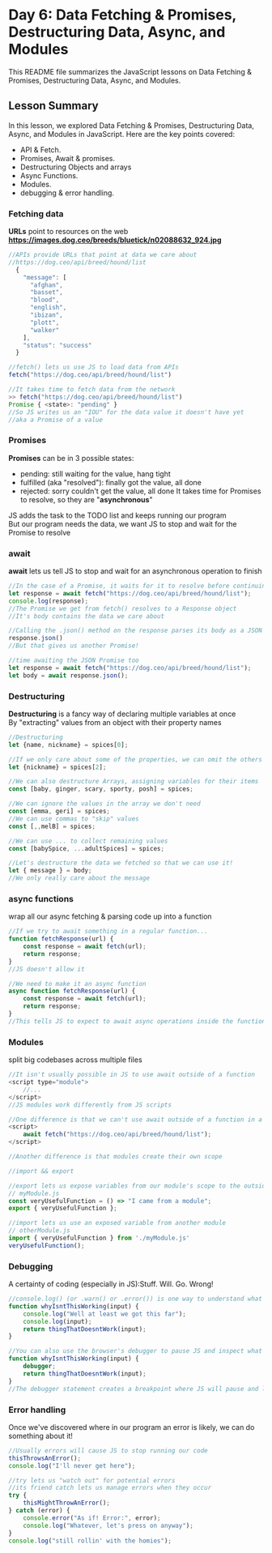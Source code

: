 # Day 6: Data Fetching & Promises, Destructuring Data, Async, and Modules

This README file summarizes the JavaScript lessons on Data Fetching & Promises, Destructuring Data, Async, and Modules.

## Lesson Summary

In this lesson, we explored Data Fetching & Promises, Destructuring Data, Async, and Modules in JavaScript. Here are the key points covered:
- API & Fetch.
- Promises, Await & promises.
- Destructuring Objects and arrays
- Async Functions.
- Modules.
- debugging & error handling.

### Fetching data

**URLs** point to resources on the web    
**https://images.dog.ceo/breeds/bluetick/n02088632_924.jpg**   

```javascript
//APIs provide URLs that point at data we care about
//https://dog.ceo/api/breed/hound/list
  {
    "message": [
      "afghan",
      "basset",
      "blood",
      "english",
      "ibizan",
      "plott",
      "walker"
    ],
    "status": "success"
  }

//fetch() lets us use JS to load data from APIs
fetch("https://dog.ceo/api/breed/hound/list")

//It takes time to fetch data from the network
>> fetch("https://dog.ceo/api/breed/hound/list")
Promise { <state>: "pending" }
//So JS writes us an "IOU" for the data value it doesn't have yet
//aka a Promise of a value
```

### Promises

**Promises** can be in 3 possible states: 

- pending: still waiting for the value, hang tight   
- fulfilled (aka "resolved"): finally got the value, all done
- rejected: sorry couldn't get the value, all done
It takes time for Promises to resolve, so they are "**asynchronous**"

JS adds the task to the TODO list and keeps running our program   
But our program needs the data, we want JS to stop and wait for the Promise to resolve    

### await

**await** lets us tell JS to stop and wait for an asynchronous operation to finish

```javascript
//In the case of a Promise, it waits for it to resolve before continuing with our code
let response = await fetch("https://dog.ceo/api/breed/hound/list");
console.log(response);
//The Promise we get from fetch() resolves to a Response object
//It's body contains the data we care about

//Calling the .json() method on the response parses its body as a JSON object
response.json()
//But that gives us another Promise!

//time awaiting the JSON Promise too
let response = await fetch("https://dog.ceo/api/breed/hound/list");
let body = await response.json();
```

### Destructuring

**Destructuring** is a fancy way of declaring multiple variables at once    
By "extracting" values from an object with their property names

```javascript
//Destructuring
let {name, nickname} = spices[0];

//If we only care about some of the properties, we can omit the others
let {nickname} = spices[2];

//We can also destructure Arrays, assigning variables for their items
const [baby, ginger, scary, sporty, posh] = spices;

//We can ignore the values in the array we don't need
const [emma, geri] = spices;
//We can use commas to "skip" values
const [,,melB] = spices;

//We can use ... to collect remaining values
const [babySpice, ...adultSpices] = spices;

//Let's destructure the data we fetched so that we can use it!
let { message } = body;
//We only really care about the message
```
### async functions

wrap all our async fetching & parsing code up into a function

```javascript
//If we try to await something in a regular function...
function fetchResponse(url) {
    const response = await fetch(url);
    return response;
}
//JS doesn't allow it

//We need to make it an async function
async function fetchResponse(url) {
    const response = await fetch(url);
    return response;
}
//This tells JS to expect to await async operations inside the function
```

### Modules

split big codebases across multiple files
```javascript
//It isn't usually possible in JS to use await outside of a function
<script type="module">
    //...
</script>
//JS modules work differently from JS scripts

//One difference is that we can't use await outside of a function in a script
<script>
    await fetch("https://dog.ceo/api/breed/hound/list");
</script>

//Another difference is that modules create their own scope

//import && export

//export lets us expose variables from our module's scope to the outside world
// myModule.js
const veryUsefulFunction = () => "I came from a module";
export { veryUsefulFunction };

//import lets us use an exposed variable from another module
// otherModule.js
import { veryUsefulFunction } from './myModule.js'
veryUsefulFunction();

```

### Debugging

A certainty of coding (especially in JS):Stuff. Will. Go. Wrong!

```javascript
//console.log() (or .warn() or .error()) is one way to understand what's happening when your program runs
function whyIsntThisWorking(input) {
    console.log("Well at least we got this far");
    console.log(input);
    return thingThatDoesntWork(input);
}

//You can also use the browser's debugger to pause JS and inspect what's happening
function whyIsntThisWorking(input) {
    debugger;
    return thingThatDoesntWork(input);
}
//The debugger statement creates a breakpoint where JS will pause and let you look around
```

### Error handling

Once we've discovered where in our program an error is likely, we can do something about it!

```javascript
//Usually errors will cause JS to stop running our code
thisThrowsAnError();
console.log("I'll never get here");

//try lets us "watch out" for potential errors
//its friend catch lets us manage errors when they occur
try {
    thisMightThrowAnError();
} catch (error) {
    console.error("As if! Error:", error); 
    console.log("Whatever, let's press on anyway");
}
console.log("still rollin' with the homies");
```
